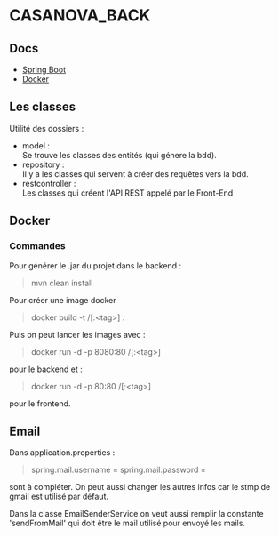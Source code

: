 # CASANOVA_BACK

## Docs

- [Spring Boot](https://spring.io/quickstart)
- [Docker](https://docs.docker.com/)

## Les classes

Utilité des dossiers :
 - model :  
   Se trouve les classes des entités (qui génere la bdd).
 - repository :  
   Il y a les classes qui servent à créer des requêtes vers la bdd.
 - restcontroller :  
   Les classes qui créent l'API REST appelé par le Front-End 

## Docker
### Commandes
Pour générer le .jar du projet dans le backend :
> mvn clean install

Pour créer une image docker
> docker build -t <hub-user>/<repo-name>[:\<tag\>] .

Puis on peut lancer les images avec :  
> docker run -d -p 8080:80 <hub-user>/<repo-name>[:\<tag\>]  

pour le backend et :  
> docker run -d -p 80:80 <hub-user>/<repo-name>[:\<tag\>]  

pour le frontend.

## Email 
Dans application.properties :
> spring.mail.username =
> spring.mail.password =

sont à compléter. On peut aussi changer les autres infos car le stmp de gmail est utilisé par défaut.  

Dans la classe EmailSenderService on veut aussi remplir la constante 'sendFromMail' qui doit être le mail utilisé pour envoyé les mails.

